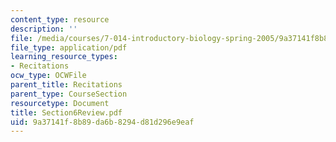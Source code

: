 ```yaml
---
content_type: resource
description: ''
file: /media/courses/7-014-introductory-biology-spring-2005/9a37141f8b89da6b8294d81d296e9eaf_Section6Review.pdf
file_type: application/pdf
learning_resource_types:
- Recitations
ocw_type: OCWFile
parent_title: Recitations
parent_type: CourseSection
resourcetype: Document
title: Section6Review.pdf
uid: 9a37141f-8b89-da6b-8294-d81d296e9eaf
---
```

